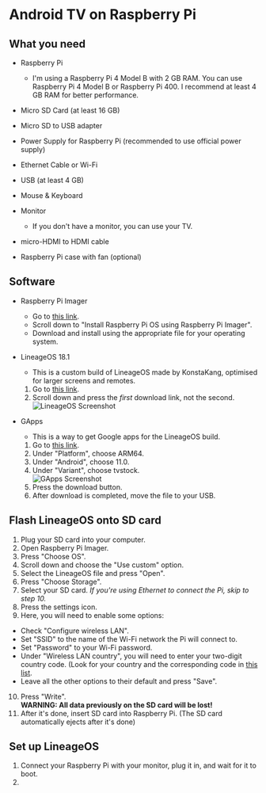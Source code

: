 # Android TV on Raspberry Pi

## What you need

- Raspberry Pi
  - I'm using a Raspberry Pi 4 Model B with 2 GB RAM. You can use Raspberry Pi 4 Model B or Raspberry Pi 400. I recommend at least 4 GB RAM for better performance.

- Micro SD Card (at least 16 GB)

- Micro SD to USB adapter

- Power Supply for Raspberry Pi (recommended to use official power supply)

- Ethernet Cable or Wi-Fi

- USB (at least 4 GB)

- Mouse & Keyboard

- Monitor
  - If you don't have a monitor, you can use your TV.

- micro-HDMI to HDMI cable

- Raspberry Pi case with fan (optional)

## Software
  
  - Raspberry Pi Imager
    - Go to [this link](https://www.raspberrypi.com/software/).
    - Scroll down to "Install Raspberry Pi OS using Raspberry Pi Imager".
    - Download and install using the appropriate file for your operating system.
  
  - LineageOS 18.1
    - This is a custom build of LineageOS made by KonstaKang, optimised for larger screens and remotes.
    1. Go to [this link](https://konstakang.com/devices/rpi4/LineageOS18-ATV/).
    2. Scroll down and press the _first_ download link, not the second.  
    ![LineageOS Screenshot](https://user-images.githubusercontent.com/73562639/185755231-0e25899d-5963-4b30-894b-eeba4c0e4ebb.png)
  
  - GApps
    - This is a way to get Google apps for the LineageOS build.
    1. Go to [this link](https://opengapps.org/).
    2. Under "Platform", choose ARM64.
    3. Under "Android", choose 11.0.
    4. Under "Variant", choose tvstock.  
    ![GApps Screenshot](https://user-images.githubusercontent.com/73562639/185755318-926d500e-bfd7-4953-8549-8f97a5982b0a.png)
    5. Press the download button.
    6. After download is completed, move the file to your USB.

## Flash LineageOS onto SD card

1. Plug your SD card into your computer.
2. Open Raspberry Pi Imager.
3. Press "Choose OS".
4. Scroll down and choose the "Use custom" option.
5. Select the LineageOS file and press "Open".
6. Press "Choose Storage".
7. Select your SD card.
_If you're using Ethernet to connect the Pi, skip to step 10._
8. Press the settings icon.
9. Here, you will need to enable some options:
  - Check "Configure wireless LAN".
  - Set "SSID" to the name of the Wi-Fi network the Pi will connect to.
  - Set "Password" to your Wi-Fi password.
  - Under "Wireless LAN country", you will need to enter your two-digit country code. (Look for your country and the corresponding code in [this list](https://en.wikipedia.org/wiki/ISO_3166-1_alpha-2#Officially_assigned_code_elements).
  - Leave all the other options to their default and press "Save".
10. Press "Write".  
**WARNING: All data previously on the SD card will be lost!**
11. After it's done, insert SD card into Raspberry Pi. (The SD card automatically ejects after it's done)

## Set up LineageOS

1. Connect your Raspberry Pi with your monitor, plug it in, and wait for it to boot.
2. 
